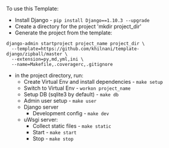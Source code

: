 
To use this Template:

- Install Django - `pip install Django==1.10.3 --upgrade`
- Create a directory for the project 'mkdir project_dir'
- Generate the project from the template:
```
django-admin startproject project_name project_dir \
  --template=https://github.com/khilnani/template-django/zipball/master \
  --extension=py,md,yml,ini \
  --name=Makefile,.coveragerc,.gitignore
```
- in the project directory, run:
  - Create Virtual Env and install dependencies - `make setup`
  - Switch to Virtual Env - `workon project_name`
  - Setup DB (sqlite3 by default) - `make db`
  - Admin user setup - `make user`
  - Django server
    - Development config - `make dev`
  - uWsgi server:
    - Collect static files - `make static`
    - Start - `make start`
    - Stop - `make stop`
